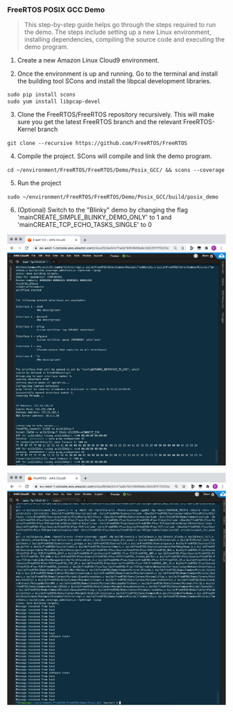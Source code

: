 ### FreeRTOS POSIX GCC Demo

> This step-by-step guide helps go through the steps required to run the demo. The steps include setting up a new Linux environment, installing dependencies, compiling the source code and executing the demo program.

1. Create a new Amazon Linux Cloud9 environment. 

2. Once the environment is up and running. Go to the terminal and install the building tool SCons and install the libpcal development libraries.

```
sudo pip install scons
sudo yum install libpcap-devel
```

3. Clone the FreeRTOS/FreeRTOS repository recursively. This will make sure you get the latest FreeRTOS branch and the relevant FreeRTOS-Kernel branch 

`git clone --recursive https://github.com/FreeRTOS/FreeRTOS`

4. Compile the project. SCons will compile and link the demo program.

`cd ~/environment/FreeRTOS/FreeRTOS/Demo/Posix_GCC/ && scons --coverage`

5. Run the project

`sudo ~/environment/FreeRTOS/FreeRTOS/Demo/Posix_GCC/build/posix_demo`

6. (Optional) Switch to the "Blinky" demo by changing the flag 'mainCREATE_SIMPLE_BLINKY_DEMO_ONLY' to 1 and 'mainCREATE_TCP_ECHO_TASKS_SINGLE' to 0

![TCP](posix-demo-tcp.png)

![Blinky](posix-demo-blinky.png)